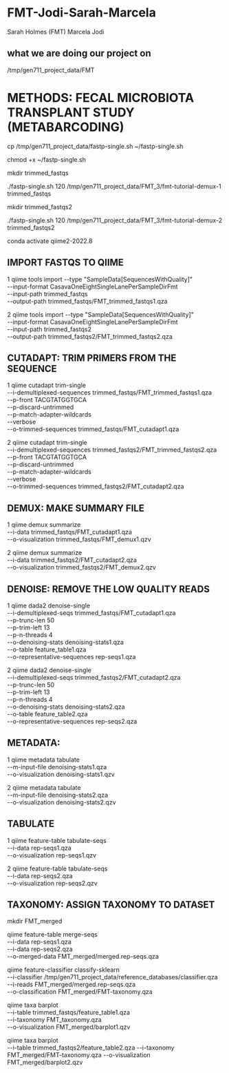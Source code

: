 # FMT-Jodi-Sarah-Marcela
Sarah Holmes (FMT)
Marcela
Jodi
## what we are doing our project on
/tmp/gen711_project_data/FMT

# METHODS: FECAL MICROBIOTA TRANSPLANT STUDY (METABARCODING)

cp /tmp/gen711_project_data/fastp-single.sh ~/fastp-single.sh 

chmod +x ~/fastp-single.sh

mkdir trimmed_fastqs

./fastp-single.sh 120 /tmp/gen711_project_data/FMT_3/fmt-tutorial-demux-1 trimmed_fastqs

mkdir trimmed_fastqs2

./fastp-single.sh 120 /tmp/gen711_project_data/FMT_3/fmt-tutorial-demux-2 trimmed_fastqs2

conda activate qiime2-2022.8

## IMPORT FASTQS TO QIIME
1 
qiime tools import --type "SampleData[SequencesWithQuality]" \
--input-format CasavaOneEightSingleLanePerSampleDirFmt \
--input-path trimmed_fastqs \
--output-path trimmed_fastqs/FMT_trimmed_fastqs1.qza

2
qiime tools import --type "SampleData[SequencesWithQuality]" \
--input-format CasavaOneEightSingleLanePerSampleDirFmt \
--input-path trimmed_fastqs2 \
--output-path trimmed_fastqs2/FMT_trimmed_fastqs2.qza

## CUTADAPT: TRIM PRIMERS FROM THE SEQUENCE 
1
qiime cutadapt trim-single \
--i-demultiplexed-sequences trimmed_fastqs/FMT_trimmed_fastqs1.qza \
--p-front TACGTATGGTGCA \
--p-discard-untrimmed \
--p-match-adapter-wildcards \
--verbose \
--o-trimmed-sequences trimmed_fastqs/FMT_cutadapt1.qza

2
qiime cutadapt trim-single \
--i-demultiplexed-sequences trimmed_fastqs2/FMT_trimmed_fastqs2.qza \
--p-front TACGTATGGTGCA \
--p-discard-untrimmed \
--p-match-adapter-wildcards \
--verbose \
--o-trimmed-sequences trimmed_fastqs2/FMT_cutadapt2.qza

## DEMUX: MAKE SUMMARY FILE
1
qiime demux summarize \
--i-data trimmed_fastqs/FMT_cutadapt1.qza \
--o-visualization trimmed_fastqs/FMT_demux1.qzv

2
qiime demux summarize \
--i-data trimmed_fastqs2/FMT_cutadapt2.qza \
--o-visualization trimmed_fastqs2/FMT_demux2.qzv

## DENOISE: REMOVE THE LOW QUALITY READS
1
qiime dada2 denoise-single \
--i-demultiplexed-seqs trimmed_fastqs/FMT_cutadapt1.qza \
--p-trunc-len 50 \
--p-trim-left 13 \
--p-n-threads 4 \
--o-denoising-stats denoising-stats1.qza \
--o-table feature_table1.qza \
--o-representative-sequences rep-seqs1.qza

2
qiime dada2 denoise-single \
--i-demultiplexed-seqs trimmed_fastqs2/FMT_cutadapt2.qza \
--p-trunc-len 50 \
--p-trim-left 13 \
--p-n-threads 4 \
--o-denoising-stats denoising-stats2.qza \
--o-table feature_table2.qza \
--o-representative-sequences rep-seqs2.qza

## METADATA: 
1
qiime metadata tabulate \
--m-input-file denoising-stats1.qza \
--o-visualization denoising-stats1.qzv

2
qiime metadata tabulate \
--m-input-file denoising-stats2.qza \
--o-visualization denoising-stats2.qzv

## TABULATE
1
qiime feature-table tabulate-seqs \
--i-data rep-seqs1.qza \
--o-visualization rep-seqs1.qzv

2
qiime feature-table tabulate-seqs \
--i-data rep-seqs2.qza \
--o-visualization rep-seqs2.qzv

## TAXONOMY: ASSIGN TAXONOMY TO DATASET
mkdir FMT_merged

qiime feature-table merge-seqs \
--i-data rep-seqs1.qza \
--i-data rep-seqs2.qza \
--o-merged-data FMT_merged/merged.rep-seqs.qza

qiime feature-classifier classify-sklearn \
--i-classifier /tmp/gen711_project_data/reference_databases/classifier.qza \
--i-reads FMT_merged/merged.rep-seqs.qza \
--o-classification FMT_merged/FMT-taxonomy.qza

qiime taxa barplot \
--i-table trimmed_fastqs/feature_table1.qza \
--i-taxonomy FMT_taxonomy.qza \
--o-visualization FMT_merged/barplot1.qzv

qiime taxa barplot \
--i-table trimmed_fastqs2/feature_table2.qza
--i-taxonomy FMT_merged/FMT-taxonomy.qza
--o-visualization FMT_merged/barplot2.qzv


